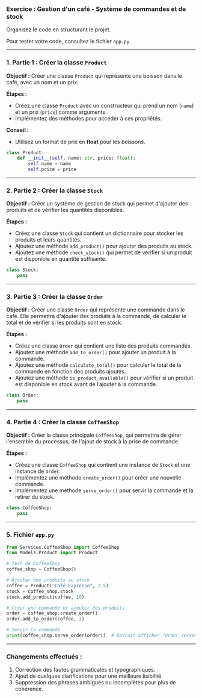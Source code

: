### **Exercice : Gestion d'un café - Système de commandes et de stock**

Organisez le code en structurant le projet.

Pour tester votre code, consultez le fichier `app.py`.

---

### **1. Partie 1 : Créer la classe `Product`**

**Objectif :** Créer une classe `Product` qui représente une boisson dans le café, avec un nom et un prix.

**Étapes :**
- Créez une classe `Product` avec un constructeur qui prend un nom (`name`) et un prix (`price`) comme arguments.
- Implémentez des méthodes pour accéder à ces propriétés.

**Conseil :**
- Utilisez un format de prix en **float** pour les boissons.

```python
class Product:
    def __init__(self, name: str, price: float):
        self.name = name
        self.price = price
```

---

### **2. Partie 2 : Créer la classe `Stock`**

**Objectif :** Créer un système de gestion de stock qui permet d'ajouter des produits et de vérifier les quantités disponibles.

**Étapes :**
- Créez une classe `Stock` qui contient un dictionnaire pour stocker les produits et leurs quantités.
- Ajoutez une méthode `add_product()` pour ajouter des produits au stock.
- Ajoutez une méthode `check_stock()` qui permet de vérifier si un produit est disponible en quantité suffisante.

```python
class Stock:
    pass
```

---

### **3. Partie 3 : Créer la classe `Order`**

**Objectif :** Créer une classe `Order` qui représente une commande dans le café. Elle permettra d'ajouter des produits à la commande, de calculer le total et de vérifier si les produits sont en stock.

**Étapes :**
- Créez une classe `Order` qui contient une liste des produits commandés.
- Ajoutez une méthode `add_to_order()` pour ajouter un produit à la commande.
- Ajoutez une méthode `calculate_total()` pour calculer le total de la commande en fonction des produits ajoutés.
- Ajoutez une méthode `is_product_available()` pour vérifier si un produit est disponible en stock avant de l’ajouter à la commande.

```python
class Order:
    pass
```

---

### **4. Partie 4 : Créer la classe `CoffeeShop`**

**Objectif :** Créer la classe principale `CoffeeShop`, qui permettra de gérer l'ensemble du processus, de l'ajout de stock à la prise de commande.

**Étapes :**
- Créez une classe `CoffeeShop` qui contient une instance de `Stock` et une instance de `Order`.
- Implémentez une méthode `create_order()` pour créer une nouvelle commande.
- Implémentez une méthode `serve_order()` pour servir la commande et la retirer du stock.

```python
class CoffeeShop:
    pass
```

---

### **5. Fichier `app.py`**

```python
from Services.CoffeeShop import CoffeeShop
from Models.Product import Product

# Test de CoffeeShop
coffee_shop = CoffeeShop()

# Ajouter des produits au stock
coffee = Product("Café Expresso", 2.5)
stock = coffee_shop.stock
stock.add_product(coffee, 10)

# Créer une commande et ajouter des produits
order = coffee_shop.create_order()
order.add_to_order(coffee, 3)

# Servir la commande
print(coffee_shop.serve_order(order))  # Devrait afficher "Order served! Total: 7.5€"
```

---

### Changements effectués :
1. Correction des fautes grammaticales et typographiques.
2. Ajout de quelques clarifications pour une meilleure lisibilité.
3. Suppression des phrases ambiguës ou incomplètes pour plus de cohérence.
